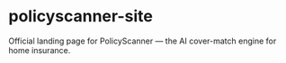 # policyscanner-site
Official landing page for PolicyScanner — the AI cover-match engine for home insurance.

